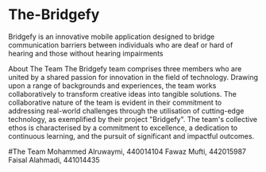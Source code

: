# The-Bridgefy
Bridgefy is an innovative mobile application designed to bridge communication barriers between individuals who are deaf or hard of hearing and those without hearing impairments

About The Team 
The Bridgefy team comprises three members who are united by a shared passion for innovation in the field of technology. Drawing upon a range of backgrounds and experiences, the team works collaboratively to transform creative ideas into tangible solutions. The collaborative nature of the team is evident in their commitment to addressing real-world challenges through the utilisation of cutting-edge technology, as exemplified by their project "Bridgefy". The team's collective ethos is characterised by a commitment to excellence, a dedication to continuous learning, and the pursuit of significant and impactful outcomes.



#The Team 
Mohammed Alruwaymi, 440014104
Fawaz Mufti, 442015987
Faisal Alahmadi, 441014435
